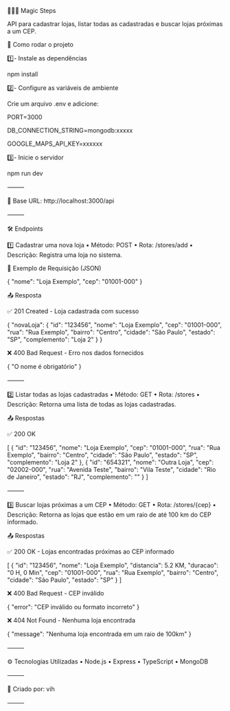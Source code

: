 🧙🏻‍♀️ Magic Steps

API para cadastrar lojas, listar todas as cadastradas e buscar lojas próximas a um CEP.

🚀 Como rodar o projeto

1️⃣- Instale as dependências

npm install

2️⃣- Configure as variáveis de ambiente

Crie um arquivo .env e adicione:

PORT=3000

DB_CONNECTION_STRING=mongodb:xxxxx

GOOGLE_MAPS_API_KEY=xxxxxx

3️⃣- Inicie o servidor

npm run dev

⸻

📍 Base URL: http://localhost:3000/api

⸻

🛠 Endpoints

1️⃣ Cadastrar uma nova loja
	•	Método: POST
	•	Rota: /stores/add
	•	Descrição: Registra uma loja no sistema.

📩 Exemplo de Requisição (JSON)

{
  "nome": "Loja Exemplo",
  "cep": "01001-000"
}

📤 Resposta

✅ 201 Created - Loja cadastrada com sucesso

{
  "novaLoja": {
    "id": "123456",
    "nome": "Loja Exemplo",
    "cep": "01001-000",
    "rua": "Rua Exemplo",
    "bairro": "Centro",
    "cidade": "São Paulo",
    "estado": "SP",
    "complemento": "Loja 2"
  }
}

❌ 400 Bad Request - Erro nos dados fornecidos

{
  "O nome é obrigatório"
}

⸻

2️⃣ Listar todas as lojas cadastradas
	•	Método: GET
	•	Rota: /stores
	•	Descrição: Retorna uma lista de todas as lojas cadastradas.

📤 Respostas

✅ 200 OK

[
  {
    "id": "123456",
    "nome": "Loja Exemplo",
    "cep": "01001-000",
    "rua": "Rua Exemplo",
    "bairro": "Centro",
    "cidade": "São Paulo",
    "estado": "SP",
    "complemento": "Loja 2"
  },
  {
    "id": "654321",
    "nome": "Outra Loja",
    "cep": "02002-000",
    "rua": "Avenida Teste",
    "bairro": "Vila Teste",
    "cidade": "Rio de Janeiro",
    "estado": "RJ",
    "complemento": ""
  }
]



⸻

3️⃣ Buscar lojas próximas a um CEP
	•	Método: GET
	•	Rota: /stores/{cep}
	•	Descrição: Retorna as lojas que estão em um raio de até 100 km do CEP informado.

📤 Respostas

✅ 200 OK - Lojas encontradas próximas ao CEP informado

[
  {
    "id": "123456",
    "nome": "Loja Exemplo",
    "distancia": 5.2 KM,
    "duracao": "0 H, 0 Min",
    "cep": "01001-000",
    "rua": "Rua Exemplo",
    "bairro": "Centro",
    "cidade": "São Paulo",
    "estado": "SP"
  }
]

❌ 400 Bad Request - CEP inválido

{
  "error": "CEP inválido ou formato incorreto"
}

❌ 404 Not Found - Nenhuma loja encontrada

{
  "message": "Nenhuma loja encontrada em um raio de 100km"
}



⸻

⚙ Tecnologias Utilizadas
	•	Node.js
	•	Express
	•	TypeScript
	•	MongoDB

⸻

🚀 Criado por: vih

⸻